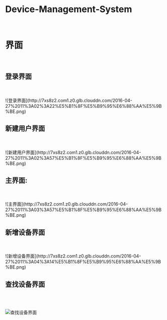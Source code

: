 # Device-Management-System
<br />
<h1>界面</h1>
<br />

<h2>登录界面</h2>
<br />
<br />
![登录界面](http://7xs8z2.com1.z0.glb.clouddn.com/2016-04-27%2011%3A02%3A22%E5%B1%8F%E5%B9%95%E6%88%AA%E5%9B%BE.png)
<br />

<h2>新建用户界面</h2>
<br />
<br />
![新建用户界面](http://7xs8z2.com1.z0.glb.clouddn.com/2016-04-27%2011%3A02%3A57%E5%B1%8F%E5%B9%95%E6%88%AA%E5%9B%BE.png)
<br />

<h2>主界面:</h2>
<br />
<br />
![主界面](http://7xs8z2.com1.z0.glb.clouddn.com/2016-04-27%2011%3A03%3A57%E5%B1%8F%E5%B9%95%E6%88%AA%E5%9B%BE.png)
<br />

<h2>新增设备界面</h2>
<br />
<br />
![新增设备界面](http://7xs8z2.com1.z0.glb.clouddn.com/2016-04-27%2011%3A04%3A14%E5%B1%8F%E5%B9%95%E6%88%AA%E5%9B%BE.png)
<br />

<h2>查找设备界面</h2>
<br />
<br />

![查找设备界面](http://7xs8z2.com1.z0.glb.clouddn.com/2016-04-27%2011%3A04%3A29%E5%B1%8F%E5%B9%95%E6%88%AA%E5%9B%BE.png)

